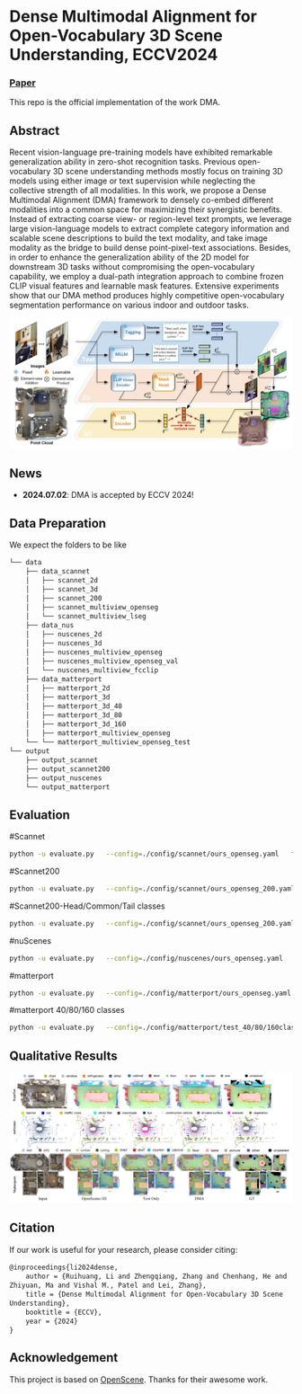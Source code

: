 # Dense Multimodal Alignment for Open-Vocabulary 3D Scene Understanding, ECCV2024

### [Paper]() 

This repo is the official implementation of the work DMA.

## Abstract
Recent vision-language pre-training models have exhibited remarkable generalization ability in zero-shot recognition tasks. Previous open-vocabulary 3D scene understanding methods mostly focus on training 3D models using either image or text supervision while neglecting the collective strength of all modalities. In this work, we propose a Dense Multimodal Alignment (DMA) framework to densely co-embed different modalities into a common space for maximizing their synergistic benefits. Instead of extracting coarse view- or region-level text prompts, we leverage large vision-language models to extract complete category information and scalable scene descriptions to build the text modality, and take image modality as the bridge to build dense point-pixel-text associations. Besides, in order to enhance the generalization ability of the 2D model for downstream 3D tasks without compromising the open-vocabulary capability, we employ a dual-path integration approach to combine frozen CLIP visual features and learnable mask features. Extensive experiments show that our DMA method produces highly competitive open-vocabulary segmentation performance on various indoor and outdoor tasks. 

<img src="doc/framework_2.jpg" width="800px"/>

## News
- **2024.07.02**: DMA is accepted by ECCV 2024!

## Data Preparation 

We expect the folders to be like
```
└── data
    ├── data_scannet
    │   ├── scannet_2d
    │   ├── scannet_3d
    │   ├── scannet_200
    │   ├── scannet_multiview_openseg
    │   └── scannet_multiview_lseg 
    ├── data_nus
    │   ├── nuscenes_2d
    │   ├── nuscenes_3d
    │   ├── nuscenes_multiview_openseg
    │   ├── nuscenes_multiview_openseg_val
    │   └── nuscenes_multiview_fcclip
    ├── data_matterport
    │   ├── matterport_2d
    │   ├── matterport_3d
    │   ├── matterport_3d_40
    │   ├── matterport_3d_80
    │   ├── matterport_3d_160
    │   ├── matterport_multiview_openseg
    └── └── matterport_multiview_openseg_test
└── output
    ├── output_scannet
    ├── output_scannet200
    ├── output_nuscenes
    └── output_matterport
```

## Evaluation
#Scannet
```bash
python -u evaluate.py   --config=./config/scannet/ours_openseg.yaml   feature_type distill  save_folder ./save
```
#Scannet200
```bash
python -u evaluate.py   --config=./config/scannet/ours_openseg_200.yaml   feature_type distill  save_folder ./save
```
#Scannet200-Head/Common/Tail classes
```bash
python -u evaluate.py   --config=./config/scannet/ours_openseg_200.yaml   feature_type distill  save_folder ./save class_split head/common/tail
```
#nuScenes
```bash
python -u evaluate.py   --config=./config/nuscenes/ours_openseg.yaml   feature_type distill  save_folder ./save
```
#matterport
```bash
python -u evaluate.py   --config=./config/matterport/ours_openseg.yaml   feature_type distill  save_folder ./save
```
#matterport 40/80/160 classes
```bash
python -u evaluate.py   --config=./config/matterport/test_40/80/160classes.yaml   feature_type distill  save_folder ./save
```
## Qualitative Results
![overview](doc/visualization.jpg)

## Citation
If our work is useful for your research, please consider citing:

    @inproceedings{li2024dense,
        author = {Ruihuang, Li and Zhengqiang, Zhang and Chenhang, He and Zhiyuan, Ma and Vishal M., Patel and Lei, Zhang},
        title = {Dense Multimodal Alignment for Open-Vocabulary 3D Scene Understanding},
        booktitle = {ECCV},
        year = {2024}
    }

## Acknowledgement
This project is based on [OpenScene](https://github.com/pengsongyou/openscene). Thanks for their awesome work.
